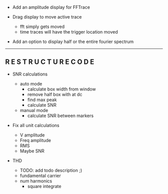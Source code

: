 - Add an amplitude display for FFTrace
- Drag display to move active trace
    - fft simply gets moved
    - time traces will have the trigger location moved

- Add an option to display half or the entire fourier spectrum

-----------------------------------------------
R E S T R U C T U R E   C O D E
-----------------------------------------------

- SNR calculations
    - auto mode
        - calculate box width from window
        - remove half box with at dc
        - find max peak
        - calculate SNR
    - manual mode
        - calculate SNR between markers

- Fix all unit calculations
    - V amplitude
    - Freq amplitude
    - RMS
    - Maybe SNR

- THD
    - TODO: add todo description ;)
    - fundamental carrier
    - num harmonics
        - square integrate